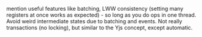 mention useful features like batching, LWW consistency (setting many registers at once works as expected) - so long as you do ops in one thread. Avoid weird intermediate states due to batching and events. Not really transactions (no locking), but similar to the Yjs concept, except automatic.
